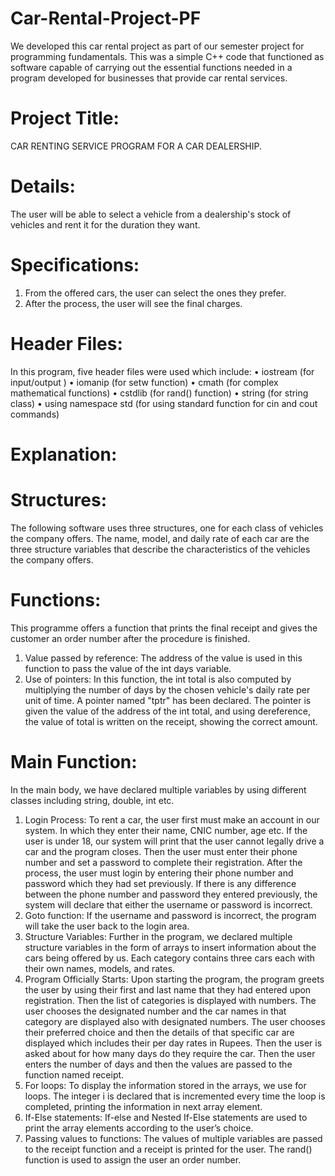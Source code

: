 # Car-Rental-Project-PF
We developed this car rental project as part of our semester project for programming fundamentals. This was a simple C++ code that functioned as software capable of carrying out the essential functions needed in a program developed for businesses that provide car rental services.

# Project Title:
 CAR RENTING SERVICE PROGRAM FOR A CAR DEALERSHIP.
 
# Details:
The user will be able to select a vehicle from a dealership's stock of vehicles and rent it for the duration they want.

# Specifications:
1) From the offered cars, the user can select the ones they prefer.
2) After the process, the user will see the final charges.

# Header Files:
In this program, five header files were used which include:
•	iostream (for input/output )
•	iomanip (for setw function)
•	cmath (for complex mathematical functions)
•	cstdlib (for rand() function)
•	string (for string class)
•	using namespace std (for using standard function for cin and cout commands)

# Explanation:
# Structures:
The following software uses three structures, one for each class of vehicles the company offers. The name, model, and daily rate of each car are the three structure variables that describe the characteristics of the vehicles the company offers.
# Functions:
This programme offers a function that prints the final receipt and gives the customer an order number after the procedure is finished.
1) Value passed by reference:
The address of the value is used in this function to pass the value of the int days variable.
2) Use of pointers: 
In this function, the int total is also computed by multiplying the number of days by the chosen vehicle's daily rate per unit of time. A pointer named "tptr" has been declared. The pointer is given the value of the address of the int total, and using dereference, the value of total is written on the receipt, showing the correct amount.
# Main Function:
In the main body, we have declared multiple variables by using different classes including string, double, int etc. 
1) Login Process:
                        To rent a car, the user first must make an account in our system. In which they enter their name, CNIC number, age etc. If the user is under 18, our system will print that the user cannot legally drive a car and the program closes. Then the user must enter their phone number and set a password to complete their registration. After the process, the user must login by entering their phone number and password which they had set previously. If there is any difference between the phone number and password they entered previously, the system will declare that either the username or password is incorrect.
2) Goto function:
                        If the username and password is incorrect, the program will take the user back to the login area.
3) Structure Variables:
                                  Further in the program, we declared multiple structure variables in the form of arrays to insert information about the cars being offered by us. Each category contains three cars each with their own names, models, and rates.
4) Program Officially Starts:
                                            Upon starting the program, the program greets the user by using their first and last name that they had entered upon registration. Then the list of categories is displayed with numbers. The user chooses the designated number and the car names in that category are displayed also with designated numbers. The user chooses their preferred choice and then the details of that specific car are displayed which includes their per day rates in Rupees. Then the user is asked about for how many days do they require the car. Then the user enters the number of days and then the values are passed to the function named receipt.
5) For loops:
                 To display the information stored in the arrays, we use for loops. The integer i
is declared that is incremented every time the loop is completed, printing the information in next array element. 
6) If-Else statements: 
                               If-else and Nested If-Else statements are used to print the array elements according to the user’s choice. 
7) Passing values to functions: 
                                              The values of multiple variables are passed to the receipt function and a receipt is printed for the user. The rand() function is used to assign the user an order number. 

